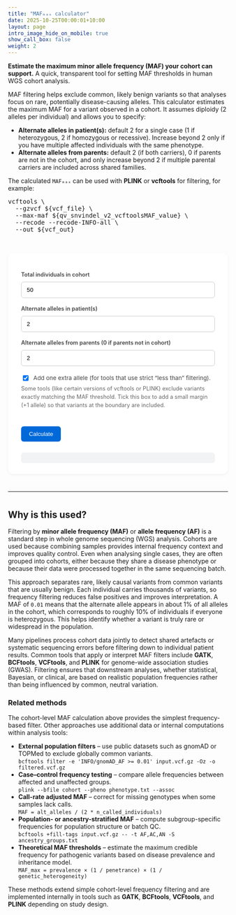 ```yaml
---
title: "MAFₘₐₓ calculator"
date: 2025-10-25T00:00:01+10:00
layout: page
intro_image_hide_on_mobile: true
show_call_box: false
weight: 2
---
```


**Estimate the maximum minor allele frequency (MAF) your cohort can support.** A quick, transparent tool for setting MAF thresholds in human WGS cohort analysis.

<style>
  .maf-container {
    background: #fff;
    padding: 25px 30px;
    border-radius: 12px;
    max-width: 600px;
    box-shadow: 0 2px 6px rgba(0,0,0,0.05);
    margin: 30px auto;
  }
  .maf-container h2 { margin-top: 0; }
  .maf-container p, .maf-container li, .maf-container label {
    font-size: 0.95em;
    line-height: 1.5;
    color: #444;
  }
  .maf-container input[type="number"] {
    width: 100%;
    padding: 10px 12px;
    margin-top: 6px;
    border: 1px solid #ccc;
    border-radius: 6px;
    font-size: 1em;
    box-sizing: border-box;
    appearance: textfield;
  }
  .maf-container input[type="number"]::-webkit-inner-spin-button,
  .maf-container input[type="number"]::-webkit-outer-spin-button {
    margin: 0;
  }
  .maf-container label {
    margin-top: 16px;
    font-weight: 600;
    display: block;
  }
  .maf-container button {
    margin-top: 25px;
    padding: 10px 18px;
    background: #0069d9;
    color: white;
    border: none;
    border-radius: 6px;
    cursor: pointer;
    font-size: 1em;
  }
  .maf-container button:hover { background: #0053aa; }
  .maf-container pre {
    background: #f8f9fa;
    border: 1px solid #ddd;
    border-radius: 6px;
    padding: 10px;
    font-size: 0.9em;
    white-space: pre-wrap;
  }
  .maf-container .result {
    margin-top: 25px;
    font-size: 1.05em;
    background: #f1f3f5;
    padding: 12px;
    border-radius: 6px;
  }
  .maf-container .checkbox {
    margin-top: 18px;
    display: flex;
    align-items: center;
  }
  .maf-container .checkbox label {
    margin: 0 0 0 8px;
    font-weight: normal;
  }
</style>

  <!-- <h2>Maximum Allele Frequency (MAFₘₐₓ) calculator</h2> -->

  <p>
MAF filtering helps exclude common, likely benign variants so that analyses focus on rare, potentially disease-causing alleles.
    This calculator estimates the maximum MAF for a variant observed in a cohort.
    It assumes diploidy (2 alleles per individual) and allows you to specify:
  </p>
  <ul>
    <li><strong>Alternate alleles in patient(s):</strong> default 2 for a single case (1 if heterozygous, 2 if homozygous or recessive). Increase beyond 2 only if you have multiple affected individuals with the same phenotype.</li>
    <li><strong>Alternate alleles from parents:</strong> default 2 (if both carriers), 0 if parents are not in the cohort, and only increase beyond 2 if multiple parental carriers are included across shared families.</li>
  </ul>
  <p>
    The calculated <code>MAFₘₐₓ</code> can be used with <strong>PLINK</strong> or <strong>vcftools</strong> for filtering, for example:
  </p>
  <pre>
vcftools \
  --gzvcf ${vcf_file} \
  --max-maf ${qv_snvindel_v2_vcftoolsMAF_value} \
  --recode --recode-INFO-all \
  --out ${vcf_out}
  </pre>
<div class="maf-container">

  <label for="n_individuals">Total individuals in cohort</label>
  <input type="number" id="n_individuals" value="50" min="1">

  <label for="alt_proband">Alternate alleles in patient(s)</label>
  <input type="number" id="alt_proband" value="2" min="0" max="10">

  <label for="alt_parents">Alternate alleles from parents (0 if parents not in cohort)</label>
  <input type="number" id="alt_parents" value="2" min="0" max="10">

  <div class="checkbox">
    <input type="checkbox" id="include_one_more" checked>
    <label for="include_one_more">
      Add one extra allele (for tools that use strict “less than” filtering).
    </label>
  </div>
  <p style="font-size:0.9em; color:#666; margin-top:5px;">
    Some tools (like certain versions of vcftools or PLINK) exclude variants exactly matching the MAF threshold.
    Tick this box to add a small margin (+1 allele) so that variants at the boundary are included.
  </p>

  <button onclick="calculateMAF()">Calculate</button>

  <div class="result" id="result"></div>
</div>

<script>
  function calculateMAF() {
    const nIndividuals = parseFloat(document.getElementById('n_individuals').value);
    const altProband = Math.min(Math.max(parseFloat(document.getElementById('alt_proband').value), 0), 100);
    const altParents = Math.min(Math.max(parseFloat(document.getElementById('alt_parents').value), 0), 100);
    const includeExtra = document.getElementById('include_one_more').checked;

    const nAlleles = nIndividuals * 2;
    let altAlleles = altProband + altParents;
    if (includeExtra) altAlleles += 1;

    const mafMax = altAlleles / nAlleles;

    document.getElementById('result').innerHTML = `
      <strong>Results:</strong><br>
      Total alleles in cohort: ${nAlleles}<br>
      Total alternate alleles observed (with adjustment): ${altAlleles}<br>
      Maximum allele frequency (MAFₘₐₓ): <strong>${mafMax.toFixed(6)}</strong><br><br>
      Example usage:<br>
      <pre style="margin-top:10px;">
vcftools \\
  --gzvcf input.vcf.gz \\
  --max-maf ${mafMax.toFixed(6)} \\
  --recode --recode-INFO-all \\
  --out filtered_output
      </pre>
    `;
  }
</script>

<hr style="margin:40px 0;">

<h2>Why is this used?</h2>

<p>
Filtering by <strong>minor allele frequency (MAF)</strong> or <strong>allele frequency (AF)</strong> is a standard step in whole genome sequencing (WGS) analysis. Cohorts are used because combining samples provides internal frequency context and improves quality control. Even when analysing single cases, they are often grouped into cohorts, either because they share a disease phenotype or because their data were processed together in the same sequencing batch.
</p>

<p>
This approach separates rare, likely causal variants from common variants that are usually benign. Each individual carries thousands of variants, so frequency filtering reduces false positives and improves interpretation. A MAF of <code>0.01</code> means that the alternate allele appears in about 1% of all alleles in the cohort, which corresponds to roughly 10% of individuals if everyone is heterozygous. This helps identify whether a variant is truly rare or widespread in the population.
</p>

<p>
Many pipelines process cohort data jointly to detect shared artefacts or systematic sequencing errors before filtering down to individual patient results. Common tools that apply or interpret MAF filters include <strong>GATK</strong>, <strong>BCFtools</strong>, <strong>VCFtools</strong>, and <strong>PLINK</strong> for genome-wide association studies (GWAS). Filtering ensures that downstream analyses, whether statistical, Bayesian, or clinical, are based on realistic population frequencies rather than being influenced by common, neutral variation.
</p>

<h3>Related methods</h3>
<p>
The cohort-level MAF calculation above provides the simplest frequency-based filter. Other approaches use additional data or internal computations within analysis tools:
</p>
<ul>
  <li>
    <strong>External population filters</strong> – use public datasets such as gnomAD or TOPMed to exclude globally common variants.<br>
    <code>bcftools filter -e 'INFO/gnomAD_AF >= 0.01' input.vcf.gz -Oz -o filtered.vcf.gz</code>
  </li>
  <li>
    <strong>Case–control frequency testing</strong> – compare allele frequencies between affected and unaffected groups.<br>
    <code>plink --bfile cohort --pheno phenotype.txt --assoc</code>
  </li>
  <li>
    <strong>Call-rate adjusted MAF</strong> – correct for missing genotypes when some samples lack calls.<br>
    <code>MAF = alt_alleles / (2 * n_called_individuals)</code>
  </li>
  <li>
    <strong>Population- or ancestry-stratified MAF</strong> – compute subgroup-specific frequencies for population structure or batch QC.<br>
    <code>bcftools +fill-tags input.vcf.gz -- -t AF,AC,AN -S ancestry_groups.txt</code>
  </li>
  <li>
    <strong>Theoretical MAF thresholds</strong> – estimate the maximum credible frequency for pathogenic variants based on disease prevalence and inheritance model.<br>
    <code>MAF_max = prevalence × (1 / penetrance) × (1 / genetic_heterogeneity)</code>
  </li>
</ul>
<p>
These methods extend simple cohort-level frequency filtering and are implemented internally in tools such as <strong>GATK</strong>, <strong>BCFtools</strong>, <strong>VCFtools</strong>, and <strong>PLINK</strong> depending on study design.
</p>


